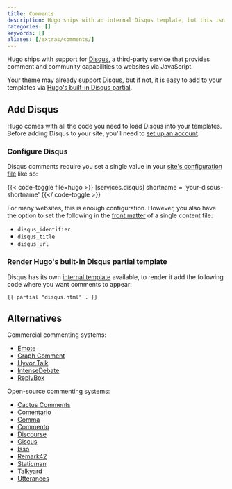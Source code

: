 ```yaml
---
title: Comments
description: Hugo ships with an internal Disqus template, but this isn't the only commenting system that will work with your new Hugo website.
categories: []
keywords: []
aliases: [/extras/comments/]
---
```


Hugo ships with support for [Disqus](https://disqus.com/), a third-party service that provides comment and community capabilities to websites via JavaScript.

Your theme may already support Disqus, but if not, it is easy to add to your templates via [Hugo's built-in Disqus partial][disquspartial].

## Add Disqus

Hugo comes with all the code you need to load Disqus into your templates. Before adding Disqus to your site, you'll need to [set up an account][disqussetup].

### Configure Disqus

Disqus comments require you set a single value in your [site's configuration file][configuration] like so:

{{< code-toggle file=hugo >}}
[services.disqus]
shortname = 'your-disqus-shortname'
{{</ code-toggle >}}

For many websites, this is enough configuration. However, you also have the option to set the following in the [front matter] of a single content file:

- `disqus_identifier`
- `disqus_title`
- `disqus_url`

### Render Hugo's built-in Disqus partial template

Disqus has its own [internal template](/templates/embedded/#disqus) available, to render it add the following code where you want comments to appear:

```go-html-template
{{ partial "disqus.html" . }}
```

## Alternatives

Commercial commenting systems:

- [Emote](https://emote.com/)
- [Graph Comment](https://graphcomment.com/)
- [Hyvor Talk](https://talk.hyvor.com/)
- [IntenseDebate](https://intensedebate.com/)
- [ReplyBox](https://getreplybox.com/)

Open-source commenting systems:

- [Cactus Comments](https://cactus.chat/docs/integrations/hugo/)
- [Comentario](https://gitlab.com/comentario/comentario/)
- [Comma](https://github.com/Dieterbe/comma/)
- [Commento](https://commento.io/)
- [Discourse](https://meta.discourse.org/t/embed-discourse-comments-on-another-website-via-javascript/31963)
- [Giscus](https://giscus.app/)
- [Isso](https://isso-comments.de/)
- [Remark42](https://remark42.com/)
- [Staticman](https://staticman.net/)
- [Talkyard](https://blog-comments.talkyard.io/)
- [Utterances](https://utteranc.es/)

[configuration]: /configuration/
[disquspartial]: /templates/embedded/#disqus
[disqussetup]: https://disqus.com/profile/signup/
[front matter]: /content-management/front-matter/
